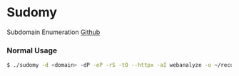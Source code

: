 # Sudomy
Subdomain Enumeration
[Github](https://github.com/screetsec/Sudomy)

### Normal Usage
```bash
$ ./sudomy -d <domain> -dP -eP -rS -tO --httpx -aI webanalyze -o ~/recon/ --html --all
```

